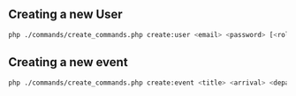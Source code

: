 ## Creating a new User

```bash
php ./commands/create_commands.php create:user <email> <password> [<role>]
```

## Creating a new event

```bash
php ./commands/create_commands.php create:event <title> <arrival> <departure> <leader> <email> <phone> [<notes>]
```